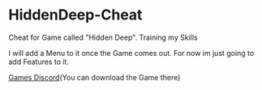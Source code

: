 # HiddenDeep-Cheat
Cheat for Game called "Hidden Deep". Training my Skills

I will add a Menu to it once the Game comes out. For now im just going to add Features to it.

[Games Discord](https://discord.gg/QRQBFey "HiddenDeep")(You can download the Game there)
